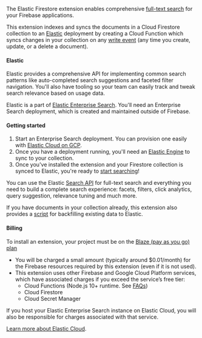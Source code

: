 <!--
This file provides your users an overview of your extension. All content is optional, but this is the recommended format. Your users will see the contents of this file when they run the `firebase ext:info` command.

Include any important functional details as well as a brief description for any additional setup required by the user (both pre- and post-installation).

Learn more about writing a PREINSTALL.md file in the docs:
https://firebase.google.com/docs/extensions/alpha/create-user-docs#writing-preinstall
-->

The Elastic Firestore extension enables comprehensive [full-text search](https://firebase.google.com/docs/firestore/solutions/search) for your Firebase applications.

This extension indexes and syncs the documents in a Cloud Firestore collection to an [Elastic](https://www.elastic.co/app-search?ultron=firebase-extension&blade=preinstall&hulk=product) deployment by creating a Cloud Function which syncs changes in your collection on any [write event](https://firebase.google.com/docs/functions/firestore-events#function_triggers) (any time you create, update, or a delete a document).

#### Elastic

Elastic provides a comprehensive API for implementing common search patterns like auto-completed search suggestions and faceted filter navigation. You'll also have tooling so your team can easily track and tweak search relevance based on usage data.

Elastic is a part of [Elastic Enterprise Search](https://www.elastic.co/guide/en/enterprise-search/current/installation.html). You'll need an Enterprise Search deployment, which is created and maintained outside of Firebase. 

#### Getting started

1. Start an Enterprise Search deployment. You can provision one easily with [Elastic Cloud on GCP](https://console.cloud.google.com/marketplace/product/endpoints/elasticsearch-service.gcpmarketplace.elastic.co).
2. Once you have a deployment running, you'll need an [Elastic Engine](https://www.elastic.co/guide/en/app-search/current/getting-started.html#getting-started-with-app-search-engine) to sync to your collection.
3. Once you've installed the extension and your Firestore collection is synced to Elastic, you're ready to [start searching](https://www.elastic.co/guide/en/app-search/current/search-guide.html)!

You can use the Elastic [Search API](https://www.elastic.co/guide/en/app-search/current/search.html) for full-text search and everything you need to build a complete search experience: facets, filters, click analytics, query suggestion, relevance tuning and much more.

If you have documents in your collection already, this extension also provides a [script](https://github.com/elastic/app-search-firestore-extension/tree/master/functions/src/bin) for backfilling existing data to Elastic.

<!-- We recommend keeping the following section to explain how billing for Firebase Extensions works -->

#### Billing
 
To install an extension, your project must be on the [Blaze (pay as you go) plan](https://firebase.google.com/pricing)
 
- You will be charged a small amount (typically around $0.01/month) for the Firebase resources required by this extension (even if it is not used).
- This extension uses other Firebase and Google Cloud Platform services, which have associated charges if you exceed the service’s free tier:
  - Cloud Functions (Node.js 10+ runtime. See [FAQs](https://firebase.google.com/support/faq#expandable-24))
  - Cloud Firestore
  - Cloud Secret Manager

If you host your Elastic Enterprise Search instance on Elastic Cloud, you will also be responsible for charges associated with that service.

[Learn more about Elastic Cloud](https://www.elastic.co/cloud).
